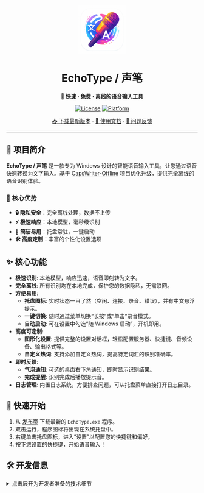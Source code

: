 <div align="center">
  <img src="assets/icon.png" alt="EchoType Logo" width="128" height="128">
  
  # EchoType / 声笔
  
  **🎤 快速 · 免费 · 离线的语音输入工具**
  
  [![License](https://img.shields.io/badge/license-MIT-blue.svg)](LICENSE)
  [![Platform](https://img.shields.io/badge/platform-Windows-lightgrey.svg)](#)
  <!-- [![Release](https://img.shields.io/github/v/release/your-repo/your-project.svg)](https://github.com/your-repo/your-project/releases) -->
  
  [📥 下载最新版本](https://github.com/your-repo/your-project/releases) · [📖 使用文档](#快速开始) · [🐛 问题反馈](https://github.com/your-repo/your-project/issues)
</div>

---

## 📖 项目简介

**EchoType / 声笔** 是一款专为 Windows 设计的智能语音输入工具，让您通过语音快速转换为文字输入。基于 [CapsWriter-Offline](https://github.com/HaujetZhao/CapsWriter-Offline) 项目优化升级，提供完全离线的语音识别体验。

### 🎯 核心优势
- **🔒 隐私安全**：完全离线处理，数据不上传
- **⚡ 极速响应**：本地模型，毫秒级识别
- **🎨 简洁易用**：托盘常驻，一键启动
- **🛠️ 高度定制**：丰富的个性化设置选项

## ✨ 核心功能

*   **极速识别**: 本地模型，响应迅速，语音即刻转为文字。
*   **完全离线**: 所有识别均在本地完成，保护您的数据隐私，无需联网。
*   **方便易用**:
    *   **托盘图标**: 实时状态一目了然（空闲、连接、录音、错误），并有中文悬浮提示。
    *   **一键切换**: 随时通过菜单切换“长按”或“单击”录音模式。
    *   **自动启动**: 可在设置中勾选“随 Windows 启动”，开机即用。
*   **高度可定制**:
    *   **图形化设置**: 提供完整的设置对话框，轻松配置服务器、快捷键、音频设备、输出格式等。
    *   **自定义热词**: 支持添加自定义热词，提高特定词汇的识别准确率。
*   **即时反馈**:
    *   **气泡通知**: 可选的桌面右下角通知，即时显示识别结果。
    *   **完成提醒**: 识别完成后播放提示音。
*   **日志管理**: 内置日志系统，方便排查问题，可从托盘菜单直接打开日志目录。

## 🚀 快速开始

1.  从 [发布页](https://github.com/your-repo/your-project/releases) 下载最新的 `EchoType.exe` 程序。
2.  双击运行，程序图标将出现在系统托盘中。
3.  右键单击托盘图标，进入“设置”以配置您的快捷键和偏好。
4.  按下您设置的快捷键，开始语音输入！

## 🛠️ 开发信息

<details>
<summary>点击展开为开发者准备的技术细节</summary>

### 运行方式

```bash
# 推荐使用 pythonw 以避免弹出控制台
pythonw run_tray.py
```

首次运行会自动在 `%APPDATA%\CapsWriter\client.json` 生成配置文件并载入默认值。

### 开发提示
- 依赖列表见 `requirements.txt`。
- `TrayBackend` 通过后台线程运行原有 async 客户端逻辑，核心入口位于 `tray_app.py`。
- UI 相关组件集中在 `settings_dialog.py`、`hotkey_dialog.py` 与 `tray_icons.py`。
- 启动项管理封装在 `autostart.py`。

### 打包
可继续沿用项目现有的 PyInstaller 方案，设置入口为 `run_tray.py`，建议追加参数 `--noconsole` 与 `--icon assets/icon.ico` 生成可执行文件。

</details>